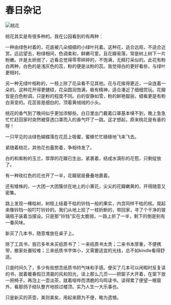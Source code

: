 # 春日杂记

![桃花](/img/spring/peach-blossom.jpg)

桃花其实是有很多种的。我在公园看到的有两种：

一种由绿色衬着的，花底被几朵细细的小绿叶托着。这种花，适合远观，不适合近赏。远远望去，粉绿相间，色调柔和，鲜嫩可爱。且花瓣易落，常是树上树下一片粉嫩。许是太娇弱了，近看总觉得零零碎碎的，不饱满，无精打采似的。此花有粉白两种，白色的是浅灰色的蕊，粉的便是淡粉的蕊。我觉得白的更好看些，与绿叶更相衬。

另一种无绿叶相称的，一枝上除了花朵看不见其他。花与花挨得更近，一朵连着一朵的。这种花开得更健硕，花朵圆润饱满，极有精神，适合凑近了细细赏玩。花瓣皆是白色粉调，只是粉的程度不同。白的安静如雪，粉的鲜艳靓丽，细看更是有粉白渐变的。花蕊皆是细白的，顶着黄绒绒的小头。

桃花的香气到了晚间似乎更加浓郁些。白日里出门戴着口罩基本嗅不到，晚上急急忙忙赶回家时突然被穿透口罩而入的香气吓了一跳。这才想起，原来桃花是有香的呀！

一只罕见的淡绿色蝴蝶落在花蕊上吸蜜，蜜蜂忙忙碌碌地飞来飞去。

紧随着桃花，其他花也蓄势着，争相待发了。

白的和紫粉的玉兰，厚厚的花瓣已生出，紧裹着，结成水滴形的花苞，只剩绽放了。

有一种玫红色的花也开了一半，花瓣层层叠叠地裹着。

还有矮株的，一大团一大团簇伏在地上的小黄花，尖尖的花瓣嫩黄的，开得随意又密集。

路上发现一棵枯树，树枝上结着干枯的铃铛一般的果实，内含同样干枯的核。晃起来像铃铛一般叮叮铃铃的。我们从地上拾了一枝折断的，带回家，寻了个干净的玻璃瓶子装着当摆设。只是那“铃铛”实在太脆弱，一路上折了一半，剩下的倒是别有一番风味。

新买了几本书，随意堆放在桌子上。

除了工具书，我已多年未买纸质书了：一来纸质书太贵；二来书本厚重，不便携带，搬家处置较难；三来纸质书字体小，又需要适宜的光线，总不如kindle看得舒适。

只是时间久了，多少有些想念纸质书的气味和手感。便买了几本可以闲暇时反复读的书，就着暖春假日清晨的风和阳光，读上那么几页——把窗子大开着，在窗下放一把椅子。再泡上一壶淡茶，就着喧哗而清脆的鸟鸣读书。读得累了便望一眼窗外，看那鸽子结队整齐地掠过楼顶。实乃人生一大乐事也。

只是新买的茶壶，美则美矣，用起来颇为不便，略为遗憾。
